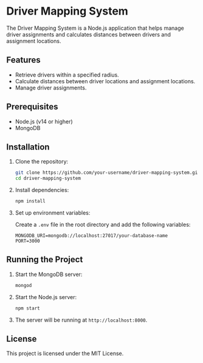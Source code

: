# Driver Mapping System

The Driver Mapping System is a Node.js application that helps manage driver assignments and calculates distances between drivers and assignment locations.

## Features

- Retrieve drivers within a specified radius.
- Calculate distances between driver locations and assignment locations.
- Manage driver assignments.

## Prerequisites

- Node.js (v14 or higher)
- MongoDB

## Installation

1. Clone the repository:

    ```sh
    git clone https://github.com/your-username/driver-mapping-system.git
    cd driver-mapping-system
    ```

2. Install dependencies:

    ```sh
    npm install
    ```

3. Set up environment variables:

    Create a `.env` file in the root directory and add the following variables:

    ```env
    MONGODB_URI=mongodb://localhost:27017/your-database-name
    PORT=3000
    ```

## Running the Project

1. Start the MongoDB server:

    ```sh
    mongod
    ```

2. Start the Node.js server:

    ```sh
    npm start
    ```

3. The server will be running at `http://localhost:8000`.



## License

This project is licensed under the MIT License.